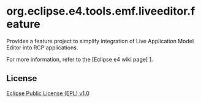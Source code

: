 org.eclipse.e4.tools.emf.liveeditor.feature
===========================================

Provides a feature project to simplify integration of Live Application Model Editor into RCP applications.

For more information, refer to the [Eclipse e4 wiki page] [1].

License
-------

[Eclipse Public License (EPL) v1.0][2]

[1]: http://www.eclipse.org/e4/
[2]: http://wiki.eclipse.org/EPL
